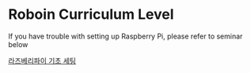 # Roboin Curriculum Level 
If you have trouble with setting up Raspberry Pi, please refer to seminar below

[라즈베리파이 기초 세팅](https://youtu.be/m_QvbZA-r6U)
